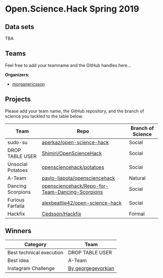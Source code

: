 # Open.Science.Hack Spring 2019

## Data sets

TBA

## Teams

Feel free to add your teamname and the GitHub handles here...

**Organizers:** 
- [morganericsson](https://github.com/morganericsson)

## Projects

Please add your team name, the GitHub repository, and the branch of science you tackled to the table below.

| Team        | Repo                                                                                            | Branch of Science |
| ----------- | ----------------------------------------------------------------------------------------------- | ----------------- |
| sudo-su     | [aperkaz/open-science-hack](https://github.com/aperkaz/open-science-hack)               | Social            |
| DROP TABLE USER     | [Shimiri/OpenScienceHack](https://github.com/Shimiri/OpenScienceHack)         | Social            |
| Unsocial Potatoes | [opensciencehack/potatoes](https://github.com/opensciencehack/potatoes)                   | Social |
| A-Team      | [pavlo-liapota/opensciencehack](https://github.com/pavlo-liapota/opensciencehack)               | Natural           |
| Dancing Scorpions | [opensciencehack/Repo-for-Team-Dancing-Scorpions](https://github.com/opensciencehack/Repo-for-Team-Dancing-Scorpions) | Social |
| Furious Farfalla | [alexbeattie42/open-science-hack](https://github.com/alexbeattie42/open-science-hack) | Social |
| Hackfix| [Cedsson/Hackfix](https://github.com/Cedsson/Hackfix) | Formal |


## Winners

Category | Team
-------- | ----
Best technical execution | DROP TABLE USER
Best idea | A-Team
Instagram Challenge | [By georgegevorkian](https://www.instagram.com/p/Bv7-_nZlEWy/)

